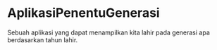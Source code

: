 # AplikasiPenentuGenerasi
Sebuah aplikasi yang dapat menampilkan kita lahir pada generasi apa berdasarkan tahun lahir.
